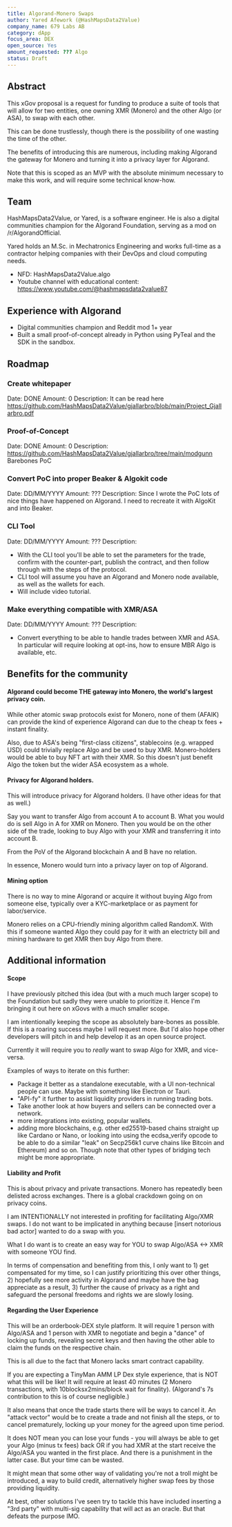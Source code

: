 ```yaml
---
title: Algorand-Monero Swaps
author: Yared Afework (@HashMapsData2Value) 
company_name: 679 Labs AB
category: dApp
focus_area: DEX
open_source: Yes
amount_requested: ??? Algo
status: Draft
---
```


## Abstract
This xGov proposal is a request for funding to produce a suite of tools that will allow for two entities, one owning XMR (Monero) and the other Algo (or ASA), to swap with each other.

This can be done trustlessly, though there is the possibility of one wasting the time of the other.

The benefits of introducing this are numerous, including making Algorand the gateway for Monero and turning it into a privacy layer for Algorand.

Note that this is scoped as an MVP with the absolute minimum necessary to make this work, and will require some technical know-how.

## Team
HashMapsData2Value, or Yared, is a software engineer. He is also a digital communities champion for the Algorand Foundation, serving as a mod on /r/AlgorandOfficial.

Yared holds an M.Sc. in Mechatronics Engineering and works full-time as a contractor helping companies with their DevOps and cloud computing needs.

- NFD: HashMapsData2Value.algo
- Youtube channel with educational content: https://www.youtube.com/@hashmapsdata2value87

## Experience with Algorand

- Digital communities champion and Reddit mod 1+ year
- Built a small proof-of-concept already in Python using PyTeal and the SDK in the sandbox.

## Roadmap
### Create whitepaper 
Date: DONE
Amount: 0
Description: It can be read here https://github.com/HashMapsData2Value/gjallarbro/blob/main/Project_Gjallarbro.pdf

### Proof-of-Concept
Date: DONE
Amount: 0
Description: https://github.com/HashMapsData2Value/gjallarbro/tree/main/modgunn Barebones PoC

### Convert PoC into proper Beaker & Algokit code
Date: DD/MM/YYYY
Amount: ???
Description: Since I wrote the PoC lots of nice things have happened on Algorand. I need to recreate it with AlgoKit and into Beaker. 

### CLI Tool
Date: DD/MM/YYYY
Amount: ???
Description: 
- With the CLI tool you'll be able to set the parameters for the trade, confirm with the counter-part, publish the contract, and then follow through with the steps of the protocol.
- CLI tool will assume you have an Algorand and Monero node available, as well as the wallets for each.
- Will include video tutorial. 

### Make everything compatible with XMR/ASA 
Date: DD/MM/YYYY
Amount: ???
Description: 
- Convert everything to be able to handle trades between XMR and ASA. In particular will require looking at opt-ins, how to ensure MBR Algo is available, etc.


## Benefits for the community

#### Algorand could become THE gateway into Monero, the world's largest privacy coin.

While other atomic swap protocols exist for Monero, none of them (AFAIK) can provide the kind of experience Algorand can due to the cheap tx fees + instant finality.

Also, due to ASA's being "first-class citizens", stablecoins (e.g. wrapped USD) could trivially replace Algo and be used to buy XMR. Monero-holders would be able to buy NFT art with their XMR. So this doesn't just benefit Algo the token but the wider ASA ecosystem as a whole.

#### Privacy for Algorand holders.

This will introduce privacy for Algorand holders. (I have other ideas for that as well.)

Say you want to transfer Algo from account A to account B. What you would do is sell Algo in A for XMR on Monero. Then you would be on the other side of the trade, looking to buy Algo with your XMR and transferring it into account B. 

From the PoV of the Algorand blockchain A and B have no relation.

In essence, Monero would turn into a privacy layer on top of Algorand.

#### Mining option

There is no way to mine Algorand or acquire it without buying Algo from someone else, typically over a KYC-marketplace or as payment for labor/service.

Monero relies on a CPU-friendly mining algorithm called RandomX. With this if someone wanted Algo they could pay for it with an electricty bill and mining hardware to get XMR then buy Algo from there.


## Additional information

#### Scope

I have previously pitched this idea (but with a much much larger scope) to the Foundation but sadly they were unable to prioritize it. Hence I'm bringing it out here on xGovs with a much smaller scope.

I am intentionally keeping the scope as absolutely bare-bones as possible. If this is a roaring success maybe I will request more. But I'd also hope other developers will pitch in and help develop it as an open source project.

Currently it will require you to *really* want to swap Algo for XMR, and vice-versa.

Examples of ways to iterate on this further:
- Package it better as a standalone executable, with a UI non-technical people can use. Maybe with something like Electron or Tauri.
- "API-fy" it further to assist liquidity providers in running trading bots.
- Take another look at how buyers and sellers can be connected over a network.
- more integrations into existing, popular wallets.
- adding more blockchains, e.g. other ed25519-based chains straight up like Cardano or Nano, or looking into using the ecdsa_verify opcode to be able to do a similar "leak" on Secp256k1 curve chains like Bitcoin and Ethereum) and so on. Though note that other types of bridging tech might be more appropriate.

#### Liability and Profit

This is about privacy and private transactions. Monero has repeatedly been delisted across exchanges. There is a global crackdown going on on privacy coins.

I am INTENTIONALLY not interested in profiting for facilitating Algo/XMR swaps. I do not want to be implicated in anything because \[insert notorious bad actor\] wanted to do a swap with you. 

What I do want is to create an easy way for YOU to swap Algo/ASA <-> XMR with someone YOU find.

In terms of compensation and benefiting from this, I only want to 1) get compensated for my time, so I can justify prioritizing this over other things, 2) hopefully see more activity in Algorand and maybe have the bag appreciate as a result, 3) further the cause of privacy as a right and safeguard the personal freedoms and rights we are slowly losing.

#### Regarding the User Experience

This will be an orderbook-DEX style platform. It will require 1 person with Algo/ASA and 1 person with XMR to negotiate and begin a "dance" of locking up funds, revealing secret keys and then having the other able to claim the funds on the respective chain.

This is all due to the fact that Monero lacks smart contract capability.

If you are expecting a TinyMan AMM LP Dex style experience, that is NOT what this will be like! It will require at least 40 minutes (2 Monero transactions, with 10blocksx2mins/block wait for finality). (Algorand's 7s contribution to this is of course negligible.) 

It also means that once the trade starts there will be ways to cancel it. An "attack vector" would be to create a trade and not finish all the steps, or to cancel prematurely, locking up your money for the agreed upon time period.

It does NOT mean you can lose your funds - you will always be able to get your Algo (minus tx fees) back OR if you had XMR at the start receive the Algo/ASA you wanted in the first place. And there is a punishment in the latter case. But your time can be wasted.

It might mean that some other way of validating you're not a troll might be introduced, a way to build credit, alternatively higher swap fees by those providing liquidity.

At best, other solutions I've seen try to tackle this have included inserting a "3rd party" with multi-sig capability that will act as an oracle. But that defeats the purpose IMO.
